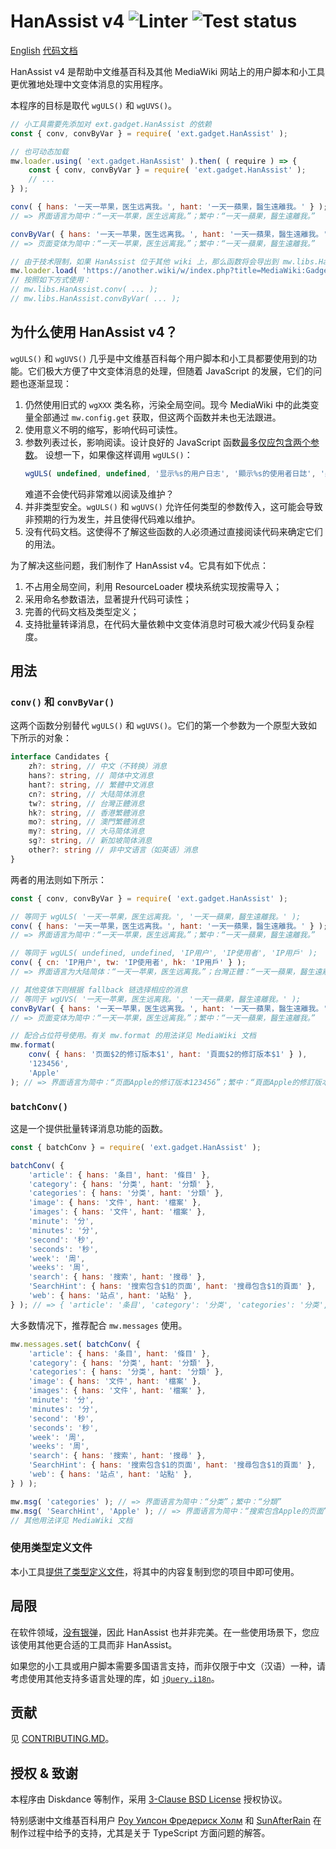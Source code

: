 # HanAssist v4 ![Linter](https://github.com/diskdance/HanAssist/actions/workflows/lint.yml/badge.svg) ![Test status](https://github.com/diskdance/HanAssist/actions/workflows/test.yml/badge.svg)
[English](./README.EN.MD)
[代码文档](https://wikimedia-gadgets.github.io/HanAssist/)

HanAssist v4 是帮助中文维基百科及其他 MediaWiki 网站上的用户脚本和小工具更优雅地处理中文变体消息的实用程序。

本程序的目标是取代 `wgULS()` 和 `wgUVS()`。

```javascript
// 小工具需要先添加对 ext.gadget.HanAssist 的依赖
const { conv, convByVar } = require( 'ext.gadget.HanAssist' );

// 也可动态加载
mw.loader.using( 'ext.gadget.HanAssist' ).then( ( require ) => {
	const { conv, convByVar } = require( 'ext.gadget.HanAssist' );
	// ...
} );

conv( { hans: '一天一苹果，医生远离我。', hant: '一天一蘋果，醫生遠離我。' } );
// => 界面语言为简中：“一天一苹果，医生远离我。”；繁中：“一天一蘋果，醫生遠離我。”

convByVar( { hans: '一天一苹果，医生远离我。', hant: '一天一蘋果，醫生遠離我。' } );
// => 页面变体为简中：“一天一苹果，医生远离我。”；繁中：“一天一蘋果，醫生遠離我。”

// 由于技术限制，如果 HanAssist 位于其他 wiki 上，那么函数将会导出到 mw.libs.HanAssist 全局空间
mw.loader.load( 'https://another.wiki/w/index.php?title=MediaWiki:Gadget-HanAssist.js&action=raw&ctype=text/javascript' );
// 按照如下方式使用：
// mw.libs.HanAssist.conv( ... );
// mw.libs.HanAssist.convByVar( ... );
```

## 为什么使用 HanAssist v4？
`wgULS()` 和 `wgUVS()` 几乎是中文维基百科每个用户脚本和小工具都要使用到的功能。它们极大方便了中文变体消息的处理，但随着 JavaScript 的发展，它们的问题也逐渐显现：

1. 仍然使用旧式的 `wgXXX` 类名称，污染全局空间。现今 MediaWiki 中的此类变量全部通过 `mw.config.get` 获取，但这两个函数并未也无法跟进。
2. 使用意义不明的缩写，影响代码可读性。
3. 参数列表过长，影响阅读。设计良好的 JavaScript 函数[最多仅应包含两个参数](https://github.com/ryanmcdermott/clean-code-javascript#function-arguments-2-or-fewer-ideally)。
   设想一下，如果像这样调用 `wgULS()`：
   ```javascript
   wgULS( undefined, undefined, '显示%s的用户日志', '顯示%s的使用者日誌', '顯示%s的用戶日誌' );
   ```
   难道不会使代码非常难以阅读及维护？
4. 并非类型安全。`wgULS()` 和 `wgUVS()` 允许任何类型的参数传入，这可能会导致非预期的行为发生，并且使得代码难以维护。
5. 没有代码文档。这使得不了解这些函数的人必须通过直接阅读代码来确定它们的用法。

为了解决这些问题，我们制作了 HanAssist v4。它具有如下优点：

1. 不占用全局空间，利用 ResourceLoader 模块系统实现按需导入；
2. 采用命名参数语法，显著提升代码可读性；
3. 完善的代码文档及类型定义；
4. 支持批量转译消息，在代码大量依赖中文变体消息时可极大减少代码复杂程度。

## 用法
### `conv()` 和 `convByVar()`
这两个函数分别替代 `wgULS()` 和 `wgUVS()`。它们的第一个参数为一个原型大致如下所示的对象：
```typescript
interface Candidates {
	zh?: string, // 中文（不转换）消息
	hans?: string, // 简体中文消息
	hant?: string, // 繁體中文消息
	cn?: string, // 大陆简体消息
	tw?: string, // 台灣正體消息
	hk?: string, // 香港繁體消息
	mo?: string, // 澳門繁體消息
	my?: string, // 大马简体消息
	sg?: string, // 新加坡简体消息
	other?: string // 非中文语言（如英语）消息
}
```

两者的用法则如下所示：
```javascript
const { conv, convByVar } = require( 'ext.gadget.HanAssist' );

// 等同于 wgULS( '一天一苹果，医生远离我。', '一天一蘋果，醫生遠離我。' );
conv( { hans: '一天一苹果，医生远离我。', hant: '一天一蘋果，醫生遠離我。' } );
// => 界面语言为简中：“一天一苹果，医生远离我。”；繁中：“一天一蘋果，醫生遠離我。”

// 等同于 wgULS( undefined, undefined, 'IP用户', 'IP使用者', 'IP用戶' );
conv( { cn: 'IP用户', tw: 'IP使用者', hk: 'IP用戶' } );
// => 界面语言为大陆简体：“一天一苹果，医生远离我。”；台灣正體：“一天一蘋果，醫生遠離我。”；香港繁體：“一天一蘋果，醫生遠離我。”

// 其他变体下则根据 fallback 链选择相应的消息
// 等同于 wgUVS( '一天一苹果，医生远离我。', '一天一蘋果，醫生遠離我。' );
convByVar( { hans: '一天一苹果，医生远离我。', hant: '一天一蘋果，醫生遠離我。' } );
// => 页面变体为简中：“一天一苹果，医生远离我。”；繁中：“一天一蘋果，醫生遠離我。”

// 配合占位符号使用。有关 mw.format 的用法详见 MediaWiki 文档
mw.format(
	conv( { hans: '页面$2的修订版本$1', hant: '頁面$2的修訂版本$1' } ),
	'123456',
	'Apple'
); // => 界面语言为简中：“页面Apple的修订版本123456”；繁中：“頁面Apple的修訂版本123456”
```

### `batchConv()`
这是一个提供批量转译消息功能的函数。

```javascript
const { batchConv } = require( 'ext.gadget.HanAssist' );

batchConv( {
	'article': { hans: '条目', hant: '條目' },
	'category': { hans: '分类', hant: '分類' },
	'categories': { hans: '分类', hant: '分類' },
	'image': { hans: '文件', hant: '檔案' },
	'images': { hans: '文件', hant: '檔案' },
	'minute': '分',
	'minutes': '分',
	'second': '秒',
	'seconds': '秒',
	'week': '周',
	'weeks': '周',
	'search': { hans: '搜索', hant: '搜尋' },
	'SearchHint': { hans: '搜索包含$1的页面', hant: '搜尋包含$1的頁面' },
	'web': { hans: '站点', hant: '站點' },
} ); // => { 'article': '条目', 'category': '分类', 'categories': '分类', ... }
```

大多数情况下，推荐配合 `mw.messages` 使用。

```javascript
mw.messages.set( batchConv( {
	'article': { hans: '条目', hant: '條目' },
	'category': { hans: '分类', hant: '分類' },
	'categories': { hans: '分类', hant: '分類' },
	'image': { hans: '文件', hant: '檔案' },
	'images': { hans: '文件', hant: '檔案' },
	'minute': '分',
	'minutes': '分',
	'second': '秒',
	'seconds': '秒',
	'week': '周',
	'weeks': '周',
	'search': { hans: '搜索', hant: '搜尋' },
	'SearchHint': { hans: '搜索包含$1的页面', hant: '搜尋包含$1的頁面' },
	'web': { hans: '站点', hant: '站點' },
} ) );

mw.msg( 'categories' ); // => 界面语言为简中：“分类”；繁中：“分類”
mw.msg( 'SearchHint', 'Apple' ); // => 界面语言为简中：“搜索包含Apple的页面”；繁中：“搜尋包含Apple的頁面”
// 其他用法详见 MediaWiki 文档
```

### 使用类型定义文件
本小工具[提供了类型定义文件](./typings.d.ts)，将其中的内容复制到您的项目中即可使用。

## 局限
在软件领域，[没有银弹](https://zh.wikipedia.org/wiki/%E6%B2%A1%E6%9C%89%E9%93%B6%E5%BC%B9)，因此 HanAssist 也并非完美。在一些使用场景下，您应该使用其他更合适的工具而非 HanAssist。

如果您的小工具或用户脚本需要多国语言支持，而非仅限于中文（汉语）一种，请考虑使用其他支持多语言处理的库，如 [`jQuery.i18n`](https://github.com/wikimedia/jquery.i18n)。

## 贡献
见 [CONTRIBUTING.MD](./CONTRIBUTING.MD)。

## 授权 & 致谢
本程序由 Diskdance 等制作，采用 [3-Clause BSD License](./LICENSE) 授权协议。

特别感谢中文维基百科用户 [Роу Уилсон Фредериск Холм](https://zh.wikipedia.org/wiki/User:Роу_Уилсон_Фредериск_Холм) 和 [SunAfterRain](https://zh.wikipedia.org/wiki/User:SunAfterRain) 在制作过程中给予的支持，尤其是关于 TypeScript 方面问题的解答。
